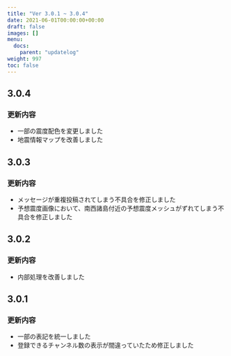 ```yaml
---
title: "Ver 3.0.1 ~ 3.0.4"
date: 2021-06-01T00:00:00+00:00
draft: false
images: []
menu: 
  docs:
    parent: "updatelog"
weight: 997
toc: false
---
```


## 3.0.4
### 更新内容
- 一部の震度配色を変更しました  
- 地震情報マップを改善しました  

## 3.0.3
### 更新内容
- メッセージが重複投稿されてしまう不具合を修正しました  
- 予想震度画像において、南西諸島付近の予想震度メッシュがずれてしまう不具合を修正しました

## 3.0.2
### 更新内容
- 内部処理を改善しました

## 3.0.1
### 更新内容
- 一部の表記を統一しました
- 登録できるチャンネル数の表示が間違っていたため修正しました